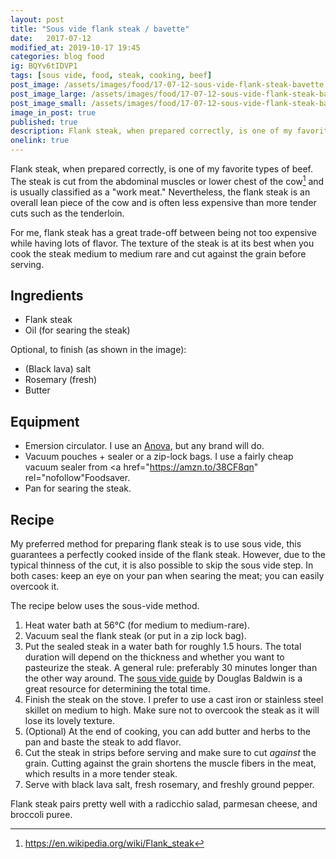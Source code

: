 ```yaml
---
layout: post
title: "Sous vide flank steak / bavette"
date:   2017-07-12
modified_at: 2019-10-17 19:45
categories: blog food
ig: BQYv6tIDVP1
tags: [sous vide, food, steak, cooking, beef]
post_image: /assets/images/food/17-07-12-sous-vide-flank-steak-bavette.jpg
post_image_large: /assets/images/food/17-07-12-sous-vide-flank-steak-bavette_large.jpg
post_image_small: /assets/images/food/17-07-12-sous-vide-flank-steak-bavette_thumbnail.jpg
image_in_post: true
published: true
description: Flank steak, when prepared correctly, is one of my favorite types of beef. It has a great trade off between being not to expensive (in comparison to cuts such as tenderloin) while having lots of flavor.
onelink: true
---
```


Flank steak, when prepared correctly, is one of my favorite types of beef. The steak is cut from the abdominal muscles or lower chest of the cow[^1] and is usually classified as a "work meat." Nevertheless, the flank steak is an overall lean piece of the cow and is often less expensive than more tender cuts such as the tenderloin.

For me, flank steak has a great trade-off between being not too expensive while having lots of flavor. The texture of the steak is at its best when you cook the steak medium to medium rare and cut against the grain before serving.

## Ingredients

- Flank steak
- Oil (for searing the steak)

Optional, to finish (as shown in the image):
- (Black lava) salt
- Rosemary (fresh)
- Butter

## Equipment

- Emersion circulator. I use an [Anova](https://amzn.to/2IYEmcQ), but any brand will do.
- Vacuum pouches + sealer or a zip-lock bags. I use a fairly cheap vacuum sealer from <a href="https://amzn.to/38CF8qn" rel="nofollow"Foodsaver</a>.
- Pan for searing the steak.

## Recipe

My preferred method for preparing flank steak is to use sous vide, this guarantees a perfectly cooked inside of the flank steak. However, due to the typical thinness of the cut, it is also possible to skip the sous vide step. In both cases: keep an eye on your pan when searing the meat; you can easily overcook it.

The recipe below uses the sous-vide method.

1. Heat water bath at 56&deg;C (for medium to medium-rare).
2. Vacuum seal the flank steak (or put in a zip lock bag).
3. Put the sealed steak in a water bath for roughly 1.5 hours. The total duration will depend on the thickness and whether you want to pasteurize the steak. A general rule: preferably 30 minutes longer than the other way around. The [sous vide guide](http://www.douglasbaldwin.com/sous-vide.html) by Douglas Baldwin is a great resource for determining the total time.
4. Finish the steak on the stove. I prefer to use a cast iron or stainless steel skillet on medium to high. Make sure not to overcook the steak as it will lose its lovely texture.
5. (Optional) At the end of cooking, you can add butter and herbs to the pan and baste the steak to add flavor.
6. Cut the steak in strips before serving and make sure to cut *against* the grain. Cutting against the grain shortens the muscle fibers in the meat, which results in a more tender steak.
6. Serve with black lava salt, fresh rosemary, and freshly ground pepper.

Flank steak pairs pretty well with a radicchio salad, parmesan cheese, and broccoli puree.

[^1]: https://en.wikipedia.org/wiki/Flank_steak
